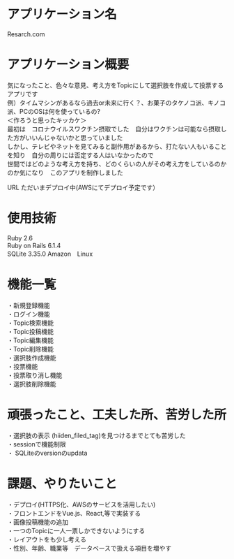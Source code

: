 # アプリケーション名
Resarch.com
# アプリケーション概要
気になったこと、色々な意見、考え方をTopicにして選択肢を作成して投票する　アプリです  
例）タイムマシンがあるなら過去or未来に行く？、お菓子のタケノコ派、キノコ派、PCのOSは何を使っているの?  
＜作ろうと思ったキッカケ＞  
最初は　コロナウイルスワクチン摂取でした　自分はワクチンは可能なら摂取した方がいいんじゃないかと思っていました  
しかし、テレビやネットを見てみると副作用があるから、打たない人もいることを知り　自分の周りには否定する人はいなかったので  
世間ではどのような考え方を持ち、どのくらいの人がその考え方をしているのかのか気になり　このアプリを制作しました  
  
URL ただいまデプロイ中(AWSにてデプロイ予定です）  

# 使用技術  
  Ruby 2.6  
  Ruby on Rails 6.1.4  
  SQLite 3.35.0
  Amazon　Linux
# 機能一覧  
・新規登録機能  
・ログイン機能  
・Topic検索機能  
・Topic投稿機能  
・Topic編集機能  
・Topic削除機能  
・選択肢作成機能  
・投票機能  
・投票取り消し機能  
・選択肢削除機能  
# 頑張ったこと、工夫した所、苦労した所  
・選択肢の表示 (hiiden_filed_tag)を見つけるまでとても苦労した  
・sessionで機能制限  
・ SQLiteのversionのupdata
# 課題、やりたいこと
・デプロイ(HTTPS化、AWSのサービスを活用したい)  
・フロントエンドをVue.js、React,等で実装する  
・画像投稿機能の追加  
・一つのTopicに一人一票しかできないようにする  
・レイアウトをも少し考える  
・性別、年齢、職業等　データベースで扱える項目を増やす  
